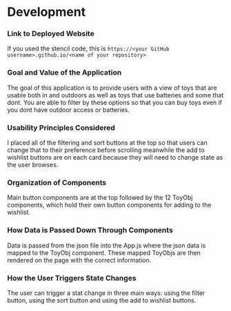 # Development

### Link to Deployed Website
If you used the stencil code, this is `https://<your GitHub username>.github.io/<name of your repository>`

### Goal and Value of the Application

The goal of this application is to provide users with a view of toys that are usable both in and outdoors as well as toys that use batteries and some that dont. You are able to filter by these options so that you can buy toys even if you dont have outdoor access or batteries. 

### Usability Principles Considered
I placed all of the filtering and sort buttons at the top so that users can change that to their preference before scrolling meanwhile the add to wishlist buttons are on each card because they will need to change state as the user browses. 


### Organization of Components
Main button components are at the top followed by the 12 ToyObj components, which hold their own button components for adding to the wishlist. 


### How Data is Passed Down Through Components
Data is passed from the json file into the App.js where the json data is mapped to the ToyObj component. These mapped ToyObjs are then rendered on the page with the correct information. 

### How the User Triggers State Changes
The user can trigger a stat change in three main ways: using the filter button, using the sort button and using the add to wishlist buttons. 

